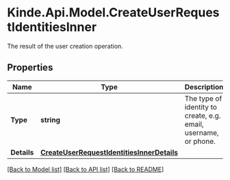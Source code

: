 # Kinde.Api.Model.CreateUserRequestIdentitiesInner
The result of the user creation operation.

## Properties

Name | Type | Description | Notes
------------ | ------------- | ------------- | -------------
**Type** | **string** | The type of identity to create, e.g. email, username, or phone. | [optional] 
**Details** | [**CreateUserRequestIdentitiesInnerDetails**](CreateUserRequestIdentitiesInnerDetails.md) |  | [optional] 

[[Back to Model list]](../README.md#documentation-for-models) [[Back to API list]](../README.md#documentation-for-api-endpoints) [[Back to README]](../README.md)

